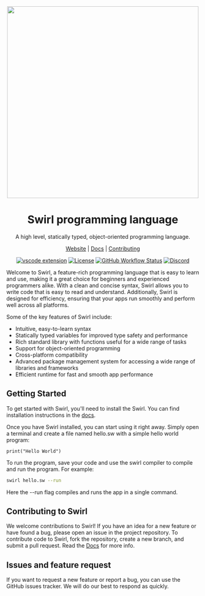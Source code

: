 <div align=center>
<img width=500 src="https://raw.githubusercontent.com/SwirlLang/branding/main/logos/Swirl-wordmark-logo(transparent).png">

# Swirl programming language
A high level, statically typed, object-oriented programming language.

[Website](https://swirl-lang.vercel.app) |
[Docs](https://swirl-lang.vercel.app/docs) |
[Contributing](./CONTRIBUTING.md)  

[![vscode extension](https://img.shields.io/visual-studio-marketplace/v/MrinmoyHaloi.swirl-lang-support?color=blue&label=VSCode%20Extension&logo=visualstudiocode&logoColor=blue&style=flat-square)](https://marketplace.visualstudio.com/items?itemName=MrinmoyHaloi.swirl-lang-support)
[![License](https://img.shields.io/github/license/SwirlLang/Swirl?style=flat-square)](LICENSE)
[![GitHub Workflow Status](https://img.shields.io/github/actions/workflow/status/SwirlLang/Swirl/cmake.yml?style=flat-square)](https://github.com/SwirlLang/Swirl/actions/workflows/cmake.yml)
[![Discord](https://img.shields.io/discord/894989427628179477?color=blue&label=Discord&logo=Discord&logoColor=white&style=flat-square)](https://discord.gg/RSJ5TUDdqx)
</div>  

Welcome to Swirl, a feature-rich programming language that is easy to learn and use, making it a great choice for beginners and experienced programmers alike. With a clean and concise syntax, Swirl allows you to write code that is easy to read and understand. Additionally, Swirl is designed for efficiency, ensuring that your apps run smoothly and perform well across all platforms.


Some of the key features of Swirl include: 
* Intuitive, easy-to-learn syntax
* Statically typed variables for improved type safety and performance
* Rich standard library with functions useful for a wide range of tasks
* Support for object-oriented programming
* Cross-platform compatibility
* Advanced package management system for accessing a wide range of libraries and frameworks
* Efficient runtime for fast and smooth app performance

## Getting Started
To get started with Swirl, you'll need to install the Swirl. You can find installation instructions in the [docs](https://swirl-lang.vercel.app/docs/getting-started/installation).

Once you have Swirl installed, you can start using it right away. Simply open a terminal and create a file named hello.sw with a simple hello world program: 
```
print("Hello World")
```

To run the program, save your code and use the swirl compiler to compile and run the program. For example:
```bash
swirl hello.sw --run
```
Here the --run flag compiles and runs the app in a single command.

## Contributing to Swirl
We welcome contributions to Swirl! If you have an idea for a new feature or have found a bug, please open an issue in the project repository. To contribute code to Swirl, fork the repository, create a new branch, and submit a pull request. Read the [Docs](https://swirl-lang.vercel.app/docs/) for more info.

## Issues and feature request

If you want to request a new feature or report a bug, you can use the GitHub issues tracker. We will do our best to respond as quickly.
